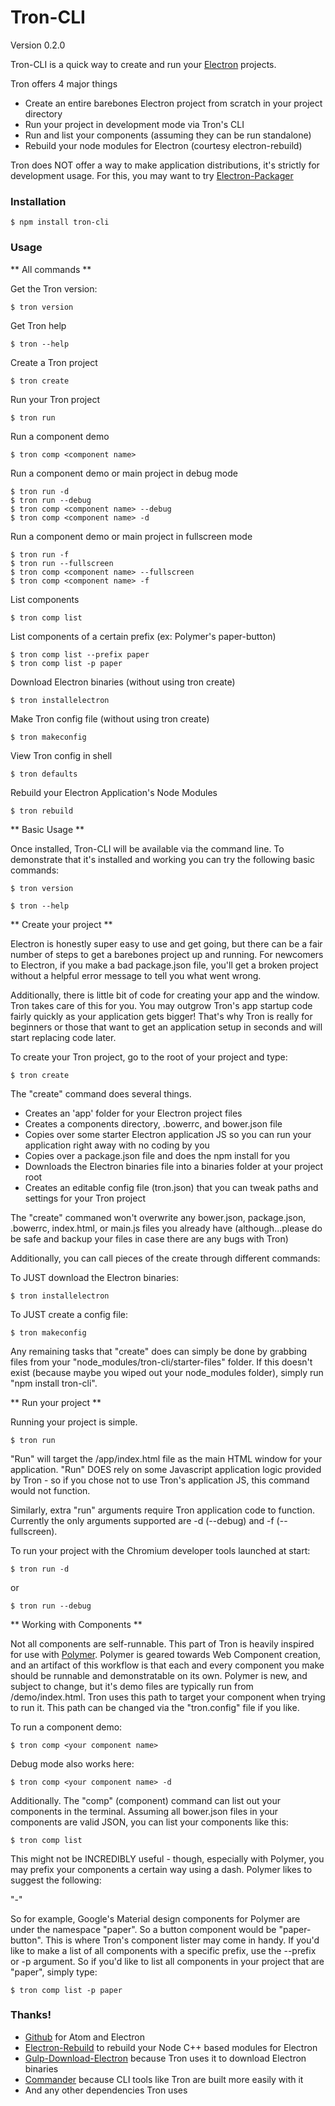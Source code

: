 # Tron-CLI
Version
0.2.0

Tron-CLI is a quick way to create and run your [Electron](http://electron.atom.io/) projects.

Tron offers 4 major things

  - Create an entire barebones Electron project from scratch in your project directory
  - Run your project in development mode via Tron's CLI
  - Run and list your components (assuming they can be run standalone)
  - Rebuild your node modules for Electron (courtesy electron-rebuild)


Tron does NOT offer a way to make application distributions, it's strictly for development usage. For this, you may want to try [Electron-Packager](https://github.com/maxogden/electron-packager)


### Installation

```
$ npm install tron-cli
```

### Usage

** All commands **

Get the Tron version:
```
$ tron version
```

Get Tron help
```
$ tron --help
```

Create a Tron project
```
$ tron create
```

Run your Tron project
```
$ tron run
```

Run a component demo
```
$ tron comp <component name>
```

Run a component demo or main project in debug mode
```
$ tron run -d
$ tron run --debug
$ tron comp <component name> --debug
$ tron comp <component name> -d
```

Run a component demo or main project in fullscreen mode
```
$ tron run -f
$ tron run --fullscreen
$ tron comp <component name> --fullscreen
$ tron comp <component name> -f
```

List components
```
$ tron comp list
```

List components of a certain prefix (ex: Polymer's paper-button)
```
$ tron comp list --prefix paper
$ tron comp list -p paper
```

Download Electron binaries (without using tron create)
```
$ tron installelectron
```

Make Tron config file (without using tron create)
```
$ tron makeconfig
```

View Tron config in shell
```
$ tron defaults
```

Rebuild your Electron Application's Node Modules
```
$ tron rebuild
```

** Basic Usage **

Once installed, Tron-CLI will be available via the command line. To demonstrate that it's installed and working you can try the following basic commands:
```
$ tron version
```

```
$ tron --help
```

** Create your project **

Electron is honestly super easy to use and get going, but there can be a fair number of steps to get a barebones project up and running. For newcomers to Electron, if you make a bad package.json file, you'll get a broken project without a helpful error message to tell you what went wrong.

Additionally, there is little bit of code for creating your app and the window. Tron takes care of this for you. You may outgrow Tron's app startup code fairly quickly as your application gets bigger! That's why Tron is really for beginners or those that want to get an application setup in seconds and will start replacing code later.

To create your Tron project, go to the root of your project and type:

```
$ tron create
```

The "create" command does several things.
* Creates an 'app' folder for your Electron project files
* Creates a components directory, .bowerrc, and bower.json file
* Copies over some starter Electron application JS so you can run your application right away with no coding by you
* Copies over a package.json file and does the npm install for you
* Downloads the Electron binaries file into a binaries folder at your project root
* Creates an editable config file (tron.json) that you can tweak paths and settings for your Tron project

The "create" commaned won't overwrite any bower.json, package.json, .bowerrc, index.html, or main.js files you already have (although...please do be safe and backup your files in case there are any bugs with Tron)

Additionally, you can call pieces of the create through different commands:

To JUST download the Electron binaries:
```
$ tron installelectron
```

To JUST create a config file:
```
$ tron makeconfig
```

Any remaining tasks that "create" does can simply be done by grabbing files from your "node_modules/tron-cli/starter-files" folder. If this doesn't exist (because maybe you wiped out your node_modules folder), simply run "npm install tron-cli".

** Run your project **

Running your project is simple.

```
$ tron run
```

"Run" will target the <yourproject>/app/index.html file as the main HTML window for your application. "Run" DOES rely on some Javascript application logic provided by Tron - so if you chose not to use Tron's application JS, this command would not function.

Similarly, extra "run" arguments require Tron application code to function.
Currently the only arguments supported are -d (--debug) and -f (--fullscreen).

To run your project with the Chromium developer tools launched at start:
```
$ tron run -d
```

or

```
$ tron run --debug
```


** Working with Components **

Not all components are self-runnable. This part of Tron is heavily inspired for use with [Polymer](https://www.polymer-project.org). Polymer is geared towards Web Component creation, and an artifact of this workflow is that each and every component you make should be runnable and demonstratable on its own. Polymer is new, and subject to change, but it's demo files are typically run from <yourcomponent>/demo/index.html. Tron uses this path to target your component when trying to run it. This path can be changed via the "tron.config" file if you like.

To run a component demo:
```
$ tron comp <your component name>
```

Debug mode also works here:

```
$ tron comp <your component name> -d
```

Additionally. The "comp" (component) command can list out your components in the terminal. Assuming all bower.json files in your components are valid JSON, you can list your components like this:

```
$ tron comp list
```

This might not be INCREDIBLY useful - though, especially with Polymer, you may prefix your components a certain way using a dash. Polymer likes to suggest the following:

"<component namespace>-<component-name>"

So for example, Google's Material design components for Polymer are under the namespace "paper". So a button component would be "paper-button". This is where Tron's component lister may come in handy. If you'd like to make a list of all components with a specific prefix, use the --prefix or -p argument. So if you'd like to list all components in your project that are "paper", simply type:

```
$ tron comp list -p paper
```

### Thanks!
* [Github](https://github.com/) for Atom and Electron
* [Electron-Rebuild](https://github.com/paulcbetts/electron-rebuild) to rebuild your Node C++ based modules for Electron
* [Gulp-Download-Electron](https://github.com/kitematic/gulp-download-electron) because Tron uses it to download Electron binaries
* [Commander](https://github.com/tj/commander.js) because CLI tools like Tron are built more easily with it
* And any other dependencies Tron uses
